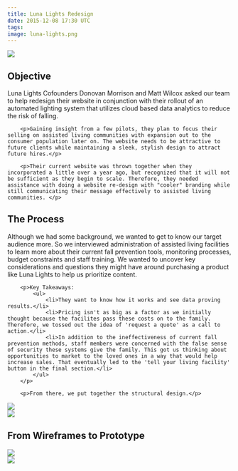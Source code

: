 ```yaml
---
title: Luna Lights Redesign
date: 2015-12-08 17:30 UTC
tags:
image: luna-lights.png
---
```

<div class="top">
	<img src="../../../images/luna_display.png">
</div>
<div>
		<h2>Objective</h2>
		<p>Luna Lights Cofounders Donovan Morrison and Matt Wilcox asked our team to help redesign their website in conjunction with their rollout of an automated lighting system that utilizes cloud based data analytics to reduce the risk of falling. 

		<p>Gaining insight from a few pilots, they plan to focus their selling on assisted living communities with expansion out to the consumer population later on. The website needs to be attractive to future clients while maintaining a sleek, stylish design to attract future hires.</p>

		<p>Their current website was thrown together when they incorporated a little over a year ago, but recognized that it will not be sufficient as they begin to scale. Therefore, they needed assistance with doing a website re-design with "cooler" branding while still communicating their message effectively to assisted living communities. </p>
</div>
<!-- <div class="medium">
		<img class="medium" src="../../../images/luna-lights-before.png">
</div> -->
<div>
		<h2>The Process</h2>
		<p>Although we had some background, we wanted to get to know our target audience more. So we interviewed administration of assisted living facilities to learn more about their current fall prevention tools, monitoring processes, budget constraints and staff training. We wanted to uncover key considerations and questions they might have around purchasing a product like Luna Lights to help us prioritize content.</p>

		<p>Key Takeaways:
			<ul>
				<li>They want to know how it works and see data proving results.</li>
				<li>Pricing isn't as big as a factor as we initially thought because the facilites pass these costs on to the family. Therefore, we tossed out the idea of 'request a quote' as a call to action.</li>
				<li>In addition to the ineffectiveness of current fall prevention methods, staff members were concerned with the false sense of security these systems give the family. This got us thinking about opportunities to market to the loved ones in a way that would help increase sales. That eventually led to the 'tell your living facility' button in the final section.</li>
			</ul>
		</p>

		<p>From there, we put together the structural design.</p>
</div>
<div class="medium">
		<img src="../../../images/luna-lights-ia.png">
</div>

<div class="medium">
		<img src="../../../images/mood-board.png">
</div>
<div>
  		<h2>From Wireframes to Prototype</h2>
  		

</div>
<div class="half half-left">
<img src="../../../images/wireframes-luna-lights.png">
</div>
<div class="half">
<img src="../../../images/luna-lights-visual-design.png">
</div>

